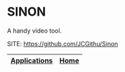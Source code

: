 # SINON

 A handy video tool.

 SITE: https://github.com/JCGithu/Sinon

 | [Applications](https://portable-linux-apps.github.io/apps.html) | [Home](https://portable-linux-apps.github.io)
 | --- | --- |
